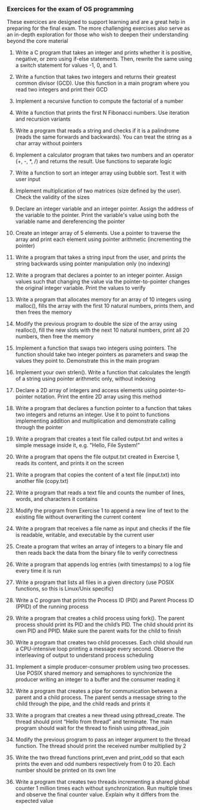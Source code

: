### Exercices for the exam of OS programming

These exercices are designed to support learning and are a great help in preparing for the final exam. The more challenging exercises also serve as an in-depth exploration for those who wish to deepen their understanding beyond the core material

1. Write a C program that takes an integer and prints whether it is positive, negative, or zero using if-else statements. Then, rewrite the same using a switch statement for values -1, 0, and 1.
2. Write a function that takes two integers and returns their greatest common
divisor (GCD). Use this function in a main program where you read two integers and print their GCD
3. Implement a recursive function to compute the factorial of a number 
4. Write a function that prints the first N Fibonacci numbers. Use iteration and recursion variants
5. Write a program that reads a string and checks if it is a palindrome (reads the same forwards and backwards). You can treat the string as a char array without pointers
6. Implement a calculator program that takes two numbers and an operator (+, -, *, /) and returns the result. Use functions to separate logic
7. Write a function to sort an integer array using bubble sort. Test it with user input 
8. Implement multiplication of two matrices (size defined by the user). Check the validity of the sizes
9. Declare an integer variable and an integer pointer. Assign the address of the variable to the pointer. Print the variable's value using both the variable name and dereferencing the pointer
10. Create an integer array of 5 elements. Use a pointer to traverse the array and print each  element using pointer arithmetic (incrementing the pointer) 
11. Write a program that takes a string input from the user, and prints the string backwards using pointer manipulation only (no indexing)
12. Write a program that declares a pointer to an integer pointer. Assign values such that changing the value via the pointer-to-pointer changes the original integer variable. Print the values to verify
13. Write a program that allocates memory for an array of 10 integers using malloc(), fills the array with the first 10 natural numbers, prints them, and then frees the memory
14. Modify the previous program to double the size of the array using realloc(), fill the new slots with the next 10 natural numbers, print all 20 numbers, then free the memory
15. Implement a function that swaps two integers using pointers. The function should take two integer pointers as parameters and swap the values they point to. Demonstrate this in the main program
16. Implement your own strlen(). Write a function that calculates the length of a string using pointer arithmetic only, without indexing
17. Declare a 2D array of integers and access elements using pointer-to-pointer notation. Print the entire 2D array using this method
18. Write a program that declares a function pointer to a function that takes two integers and returns an integer. Use it to point to functions implementing addition and multiplication and demonstrate calling through the pointer
19. Write a program that creates a text file called output.txt and writes a simple message inside it, e.g. "Hello, File System!ˮ
20. Write a program that opens the file output.txt created in Exercise 1, reads its content, and prints it on the screen
21. Write a program that copies the content of a text file (input.txt) into another file (copy.txt)
22. Write a program that reads a text file and counts the number of lines, words, and characters it contains
23. Modify the program from Exercise 1 to append a new line of text to the existing file without overwriting the current content
24. Write a program that receives a file name as input and checks if the file is readable, writable, and executable by the current user
25. Create a program that writes an array of integers to a binary file and then reads back the data from the binary file to verify correctness
26. Write a program that appends log entries (with timestamps) to a log file every time it is run
27. Write a program that lists all files in a given directory (use POSIX functions, so this is Linux/Unix specific)
28. Write a C program that prints the Process ID (PID) and Parent Process ID (PPID) of the running process

29. Write a program that creates a child process using fork(). The parent process should print its PID and the childʼs PID. The child should print its own PID and PPID. Make sure the parent waits for the child to finish

30. Write a program that creates two child processes. Each child should run a CPU-intensive loop printing a message every second. Observe the interleaving of output to understand process scheduling

31. Implement a simple producer-consumer problem using two processes. Use POSIX shared memory and semaphores to synchronize the producer writing an integer to a buffer and the consumer reading it

32. Write a program that creates a pipe for communication between a parent and a child process. The parent sends a message string to the child through the pipe, and the child reads and prints it

33. Write a program that creates a new thread using pthread_create. The thread should print “Hello from threadˮ and terminate. The main program should wait for the thread to finish using pthread_join

34. Modify the previous program to pass an integer argument to the thread function. The thread should print the received number multiplied by 2

35. Write the two thread functions print_even and print_odd so that each prints the even and odd numbers respectively from 0 to 20. Each number should be printed on its own line

36. Write a program that creates two threads incrementing a shared global counter 1 million times each without synchronization. Run multiple times and observe the final counter value. Explain why it differs from the expected value